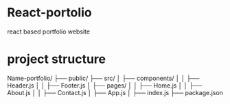 # React-portolio
react based portfolio website

# project structure
Name-portfolio/
├── public/
├── src/
│   ├── components/
│   │   ├── Header.js
│   │   ├── Footer.js
│   ├── pages/
│   │   ├── Home.js
│   │   ├── About.js
│   │   ├── Contact.js
│   ├── App.js
│   ├── index.js
├── package.json
